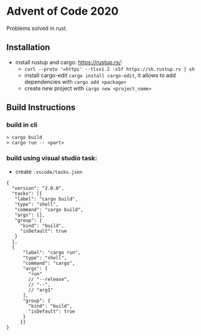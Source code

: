 # Advent of Code 2020

Problems solved in rust.

## Installation

* install rustup and cargo: https://rustup.rs/:
  * `curl --proto '=https' --tlsv1.2 -sSf https://sh.rustup.rs | sh`
  * install cargo-edit `cargo install cargo-edit`, it allows to add dependencies with `cargo add <package>`
  * create new project with `cargo new <project_name>`

## Build Instructions

### build in cli
  ```
  > cargo build
  > cargo run -- <part>
  ```
### build using visual studio task:
  * create `.vscode/tasks.json`
  ```
  {
    "version": "2.0.0",
    "tasks": [{
     "label": "cargo build",
     "type": "shell",
     "command": "cargo build",
     "args": [],
     "group": {
       "kind": "build",
       "isDefault": true
     }
    },
    {
        "label": "cargo run",
        "type": "shell",
        "command": "cargo",
        "args": [
          "run"
          // "--release",
          // "--",
          // "arg1"
        ],
        "group": {
          "kind": "build",
          "isDefault": true
        }
       }]
  }
  ```